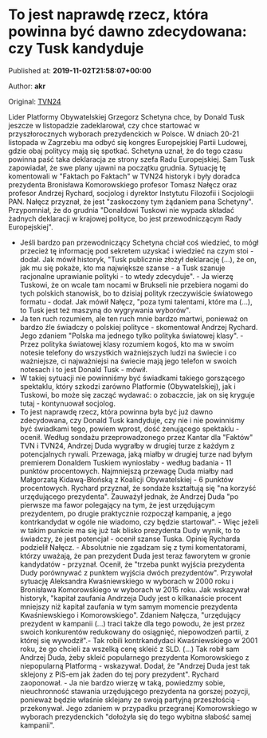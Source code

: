
# To jest naprawdę rzecz, która powinna być dawno zdecydowana: czy Tusk kandyduje

Published at: **2019-11-02T21:58:07+00:00**

Author: **akr**

Original: [TVN24](https://www.tvn24.pl/wiadomosci-z-kraju,3/andrzej-rychard-i-tomasz-nalecz-o-wyborach-prezydenckich-i-kandydaturze-donalda-tuska,982453.html)

Lider Platformy Obywatelskiej Grzegorz Schetyna chce, by Donald Tusk jeszcze w listopadzie zadeklarował, czy chce startować w przyszłorocznych wyborach prezydenckich w Polsce. W dniach 20-21 listopada w Zagrzebiu ma odbyć się kongres Europejskiej Partii Ludowej, gdzie obaj politycy mają się spotkać. Schetyna uznał, że do tego czasu powinna paść taka deklaracja ze strony szefa Radu Europejskiej. Sam Tusk zapowiadał, że swe plany ujawni na początku grudnia.
Sytuację tę komentowali w "Faktach po Faktach" w TVN24 historyk i były doradca prezydenta Bronisława Komorowskiego profesor Tomasz Nałęcz oraz profesor Andrzej Rychard, socjolog i dyrektor Instytutu Filozofii i Socjologii PAN.
Nałęcz przyznał, że jest "zaskoczony tym żądaniem pana Schetyny". Przypomniał, że do grudnia "Donaldowi Tuskowi nie wypada składać żadnych deklaracji w krajowej polityce, bo jest przewodniczącym Rady Europejskiej".
- Jeśli bardzo pan przewodniczący Schetyna chciał coś wiedzieć, to mógł przecież tę informację pod sekretem uzyskać i wiedzieć na czym stoi - dodał.
Jak mówił historyk, "Tusk publicznie złożył deklarację (...), że on, jak mu się pokaże, kto ma największe szanse - a Tusk szanuje racjonalne uprawianie polityki - to wtedy zdecyduje". - Ja wierzę Tuskowi, że on wcale tam nocami w Brukseli nie przebiera nogami do tych polskich stanowisk, bo to dzisiaj polityk rzeczywiście światowego formatu - dodał. Jak mówił Nałęcz, "poza tymi talentami, które ma (…), to Tusk jest też maszyną do wygrywania wyborów".
- Ja ten ruch rozumiem, ale ten ruch mnie bardzo martwi, ponieważ on bardzo źle świadczy o polskiej polityce - skomentował Andrzej Rychard.
Jego zdaniem "Polska ma jednego tylko polityka światowej klasy". - Przez polityka światowej klasy rozumiem kogoś, kto ma w swoim notesie telefony do wszystkich ważniejszych ludzi na świecie i co ważniejsze, ci najważniejsi na świecie mają jego telefon w swoich notesach i to jest Donald Tusk - mówił.
- W takiej sytuacji nie powinniśmy być świadkami takiego gorszącego spektaklu, który szkodzi zarówno Platformie (Obywatelskiej), jak i Tuskowi, bo może się zacząć wydawać: o zobaczcie, jak on się kryguje tutaj - kontynuował socjolog.
- To jest naprawdę rzecz, która powinna była być już dawno zdecydowana, czy Donald Tusk kandyduje, czy nie i nie powinniśmy być świadkami tego, powiem wprost, dość żenującego spektaklu - ocenił.
Według sondażu przeprowadzonego przez Kantar dla "Faktów" TVN i TVN24, Andrzej Duda wygrałby w drugiej turze z każdym z potencjalnych rywali. Przewaga, jaką miałby w drugiej turze nad byłym premierem Donaldem Tuskiem wyniosłaby - według badania - 11 punktów procentowych. Najmniejszą przewagę Duda miałby nad Małgorzatą Kidawą-Błońską z Koalicji Obywatelskiej - 6 punktów procentowych.
Rychard przyznał, że sondaże kształtują się "na korzyść urzędującego prezydenta". Zauważył jednak, że Andrzej Duda "po pierwsze ma fawor polegający na tym, że jest urzędującym prezydentem, po drugie praktycznie rozpoczął kampanię, a jego kontrkandydat w ogóle nie wiadomo, czy będzie startował". - Więc jeżeli w takim punkcie ma się już tak blisko prezydenta Dudy wynik, to to świadczy, że jest potencjał - ocenił szanse Tuska.
Opinię Rycharda podzielił Nałęcz. - Absolutnie nie zgadzam się z tymi komentatorami, którzy uważają, że pan prezydent Duda jest teraz faworytem w gronie kandydatów - przyznał. Ocenił, że "trzeba punkt wyjścia prezydenta Dudy porównywać z punktem wyjścia dwóch prezydentów". Przywołał sytuację Aleksandra Kwaśniewskiego w wyborach w 2000 roku i Bronisława Komorowskiego w wyborach w 2015 roku.
Jak wskazywał historyk, "kapitał zaufania Andrzeja Dudy jest o kilkanaście procent mniejszy niż kapitał zaufania w tym samym momencie prezydenta Kwaśniewskiego i Komorowskiego".
Zdaniem Nałęcza, "urzędujący prezydent w kampanii (...) traci także dla tego powodu, że jest przez swoich konkurentów redukowany do osiągnięć, niepowodzeń partii, z której się wywodził".- Tak robili kontrkandydaci Kwaśniewskiego w 2001 roku, że go chcieli za wszelką cenę skleić z SLD. (...) Tak robił sam Andrzej Duda, żeby skleić popularnego prezydenta Komorowskiego z  niepopularną Platformą - wskazywał.
Dodał, że "Andrzej Duda jest tak sklejony z PiS-em jak żaden do tej pory prezydent".
Rychard zaoponował. - Ja nie bardzo wierzę w taką, powiedzmy sobie, nieuchronność stawania urzędującego prezydenta na gorszej pozycji, ponieważ będzie właśnie sklejany ze swoją partyjną przeszłością - przekonywał. Jego zdaniem w przypadku przegranej Komorowskiego w wyborach prezydenckich "dołożyła się do tego wybitna słabość samej kampanii".
